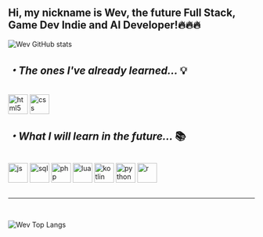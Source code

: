  
<h2>Hi, my nickname is Wev, the future Full Stack, Game Dev Indie and AI Developer!🔥🔥🔥</h2>

![Wev GitHub stats](https://github-readme-stats.vercel.app/api?username=Wev237&show_icons=true&theme=tokyonight)

<h2><i>・The ones I've already learned... </i>💡</h2>

<div style="display: inline block"><br/>
    <img align="center" alt="html5" width="40px" src="https://cdn.jsdelivr.net/gh/devicons/devicon@latest/icons/html5/html5-original-wordmark.svg"/>
    <img align="center" alt="css" width="40px" src="https://cdn.jsdelivr.net/gh/devicons/devicon@latest/icons/css3/css3-original-wordmark.svg"/>
</div>    
<h2><i>・What I will learn in the future... </i>📚</h2>

<div style="display: inline block"><br/>
    <img align="center" alt="js" width="40px" src="https://cdn.jsdelivr.net/gh/devicons/devicon@latest/icons/javascript/javascript-original.svg"/>
    <img align="center" alt="sql" width="40px" src="https://cdn.jsdelivr.net/gh/devicons/devicon@latest/icons/azuresqldatabase/azuresqldatabase-original.svg"/>
    <img align="center" alt="php" width="40px" src="https://cdn.jsdelivr.net/gh/devicons/devicon@latest/icons/php/php-original.svg"/>
    <img align="center" alt="lua" width="40px" src="https://cdn.jsdelivr.net/gh/devicons/devicon@latest/icons/lua/lua-original.svg"/>
    <img align="center" alt="kotlin" width="40px" src="https://cdn.jsdelivr.net/gh/devicons/devicon@latest/icons/kotlin/kotlin-original.svg"/>
    <img align="center" alt="python" width="40px" src="https://cdn.jsdelivr.net/gh/devicons/devicon@latest/icons/python/python-original.svg"/>
    <img align="center" alt="r" width="40px" src="https://cdn.jsdelivr.net/gh/devicons/devicon@latest/icons/r/r-plain.svg"/> 
</div><br/><hr/><br/>

![Wev Top Langs](https://github-readme-stats.vercel.app/api/top-langs/?username=Wev237&show=compact)
